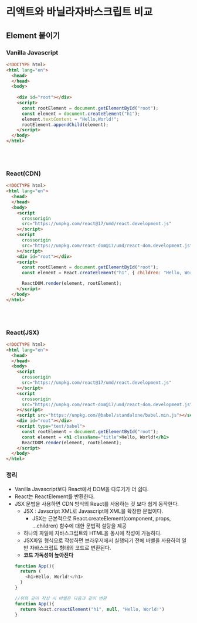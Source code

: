 # 리액트와 바닐라자바스크립트 비교

## Element 붙이기

### Vanilla Javascript
```html
<!DOCTYPE html>
<html lang="en">
  <head>
  </head>
  <body>
      
    <div id="root"></div>
    <script>
      const rootElement = document.getElementById("root");
      const element = document.createElement("h1");
      element.textContent = "Hello,World!";
      rootElement.appendChild(element);
    </script>
  </body>
</html>
```
<br/>
<br/>

### React(CDN)

```html
<!DOCTYPE html>
<html lang="en">
  <head>
  </head>
  <body>
    <script
      crossorigin
      src="https://unpkg.com/react@17/umd/react.development.js"
    ></script>
    <script
      crossorigin
      src="https://unpkg.com/react-dom@17/umd/react-dom.development.js"
    ></script>
    <div id="root"></div>
    <script>
      const rootElement = document.getElementById("root");
      const element = React.createElement("h1", { children: "Hello, World" });

      ReactDOM.render(element, rootElement);
    </script>
  </body>
</html>
```
<br/>
<br/>

### React(JSX)

```html
<!DOCTYPE html>
<html lang="en">
  <head>
  </head>
  <body>
    <script
      crossorigin
      src="https://unpkg.com/react@17/umd/react.development.js"
    ></script>
    <script
      crossorigin
      src="https://unpkg.com/react-dom@17/umd/react-dom.development.js"
    ></script>
    <script src="https://unpkg.com/@babel/standalone/babel.min.js"></script>
    <div id="root"></div>
    <script type="text/babel">
      const rootElement = document.getElementById("root");
      const element = <h1 className="title">Hello, World!</h1>
      ReactDOM.render(element, rootElement);
    </script>
  </body>
</html>
```


### 정리
- Vanilla Javascript보다 React에서 DOM을 다루기가 더 쉽다.
- React는 ReactElement를 반환한다.
- JSX 문법을 사용하면 CDN 방식의 React를 사용하는 것 보다 쉽게 동작한다.
    - JSX : Javscript XML로 Javascript에 XML을 확장한 문법이다.
        -  JSX는 근본적으로 React.createElement(component, props, ...children) 함수에 대한 문법적 설탕을 제공
    - 하나의 파일에 자바스크립트와 HTML을 동시에 작성이 가능하다.
    - JSX파일 형식으로 작성하면 브라우저에서 실행되기 전에 바벨을 사용하여 일반 자바스크립트 형태의 코드로 변환된다.
    - **코드 가독성이 높아진다**
    ```javascript
    function App(){
      return (
        <h1>Hello, World!</h1>
      )
    }

    //위와 같이 작성 시 바벨은 다음과 같이 변환
    function App(){
      return React.creactElement("h1", null, "Hello, World!")
    }
    ```